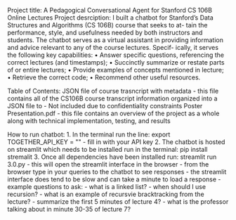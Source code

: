 Project title:
 A Pedagogical Conversational Agent for Stanford CS 106B Online Lectures
Project desrciption:
  I built a chatbot for Stanford’s Data Structures
  and Algorithms (CS 106B) course that seeks to at-
  tain the performance, style, and usefulness needed
  by both instructors and students. The chatbot serves
  as a virtual assistant in providing information and
  advice relevant to any of the course lectures. Specif-
  ically, it serves the following key capabilities:
  • Answer specific questions, referencing the correct lectures (and timestamps);
  • Succinctly summarize or restate parts of or entire lectures;
  • Provide examples of concepts mentioned in lecture;
  • Retrieve the correct code;
  • Recommend other useful resources.

Table of Contents:
   JSON file of course trasncript with metadata - this file contains all of the CS106B course transcript information organized into a JSON file to
     - Not included due to confidentiality constraints
  Poster Presentation.pdf - this file contains an overview of the project as a whole along with technical implementation, testing, and results

How to run chatbot: 
    1. In the terminal run the line: export TOGETHER_API_KEY = "" 
      - fill in with your API key 
    2. The chatbot is hosted on streamlit which needs to be installed run in the terminal: pip install stremalit 
    3. Once all dependencies have been installed run: streamlit run 3.0.py 
      - this will open the streamlit interface in the browser 
      - from the browser type in your queries to the chatbot to see responses 
      - the streamlit interface does tend to be slow and can take a minute to load a response 
      - example questions to ask: 
        - what is a linked list? - when should I use recursion? 
        - what is an example of recursvie bracktracking from the lecture? 
        - summarize the first 5 minutes of lecture 4? 
        - what is the professor talking about in minute 30-35 of lecture 7?
